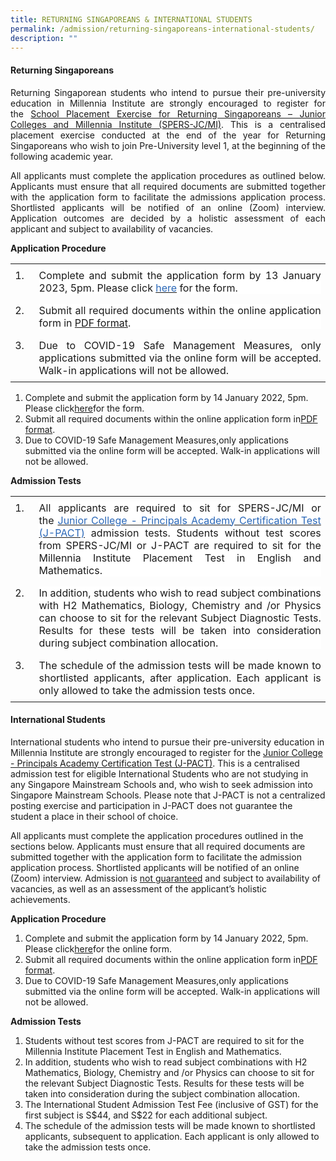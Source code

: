 ```yaml
---
title: RETURNING SINGAPOREANS & INTERNATIONAL STUDENTS
permalink: /admission/returning-singaporeans-international-students/
description: ""
---
```

<h4><strong>Returning Singaporeans</strong></h4>
  
<p style="text-align:justify;">Returning Singaporean students who intend to pursue their pre-university education in Millennia Institute are strongly encouraged to register for the&nbsp;<a href="https://www.moe.gov.sg/returning-singaporeans/post-secondary">School Placement Exercise for Returning Singaporeans – Junior Colleges and Millennia Institute (SPERS-JC/MI)</a>. This is a centralised placement exercise conducted at the end of the year for Returning Singaporeans who wish to join Pre-University level 1, at the beginning of the following academic year.</p>

<p style="text-align:justify;">All applicants must complete the application procedures as outlined below. Applicants must ensure that all required documents are submitted together with the application form to facilitate the admissions application process. Shortlisted applicants will be notified of an online (Zoom) interview. Application outcomes are decided by a holistic assessment of each applicant and subject to availability of vacancies.&nbsp;</p>

<p><strong>Application Procedure</strong></p>

<table style="border-collapse:collapse;border:none;mso-yfti-tbllook:1184;mso-padding-alt:
 0cm 5.4pt 0cm 5.4pt;mso-border-insideh:none;mso-border-insidev:none" cellpadding="0" cellspacing="0" border="0" class="MsoTableGrid"><tbody><tr style="mso-yfti-irow:0;mso-yfti-firstrow:yes"><td style="width:21.05pt;padding:0cm 5.4pt 0cm 5.4pt" valign="top" width="28"><p style="margin-top:6.0pt;margin-right:0cm;margin-bottom:
  6.0pt;margin-left:0cm;text-align:justify;text-justify:inter-ideograph;
  line-height:normal" class="MsoNormal">1.</p></td><td style="width:446.45pt;padding:0cm 5.4pt 0cm 5.4pt" valign="top" width="595"><p style="margin-top:6.0pt;margin-right:0cm;margin-bottom:
  6.0pt;margin-left:0cm;text-align:justify;text-justify:inter-ideograph;
  line-height:normal;background:white" class="MsoNormal">Complete and submit the application form by 13 January 2023, 5pm. Please click&nbsp;<a target="_blank" href="https://go.gov.sg/miadmission2022"><span style="color:#2A67B7">here</span></a>&nbsp;for the form.</p></td></tr><tr style="mso-yfti-irow:1"><td style="width:21.05pt;padding:0cm 5.4pt 0cm 5.4pt" valign="top" width="28"><p style="margin-top:6.0pt;margin-right:0cm;margin-bottom:
  6.0pt;margin-left:0cm;text-align:justify;text-justify:inter-ideograph;
  line-height:normal" class="MsoNormal">2.</p></td><td style="width:446.45pt;padding:0cm 5.4pt 0cm 5.4pt" valign="top" width="595"><p style="margin-top:6.0pt;margin-right:0cm;margin-bottom:
  6.0pt;margin-left:0cm;text-align:justify;text-justify:inter-ideograph;
  line-height:normal;background:white" class="MsoNormal">Submit all required documents within the online application form in&nbsp;<u>PDF format</u>.</p></td></tr><tr style="mso-yfti-irow:2;mso-yfti-lastrow:yes"><td style="width:21.05pt;padding:0cm 5.4pt 0cm 5.4pt" valign="top" width="28"><p style="margin-top:6.0pt;margin-right:0cm;margin-bottom:
  6.0pt;margin-left:0cm;text-align:justify;text-justify:inter-ideograph;
  line-height:normal" class="MsoNormal">3.</p></td><td style="width:446.45pt;padding:0cm 5.4pt 0cm 5.4pt" valign="top" width="595"><p style="margin-top:6.0pt;margin-right:0cm;margin-bottom:
  6.0pt;margin-left:0cm;text-align:justify;text-justify:inter-ideograph;
  line-height:normal" class="MsoNormal">Due to COVID-19 Safe Management Measures,&nbsp;only applications submitted via the online form will be accepted. Walk-in applications will not be allowed.
	</p></td></tr></tbody></table>





<ol>
<li>Complete and submit the application form by 14 January 2022, 5pm. Please click<a href="https://go.gov.sg/miadmission2022">here</a>for the form.</li>
<li>Submit all required documents within the online application form in<u>PDF format</u>.</li>
<li>Due to COVID-19 Safe Management Measures,only applications submitted via the online form will be accepted. Walk-in applications will not be allowed.</li>
</ol>

<p><strong>Admission Tests</strong></p>

<table class="MsoTableGrid" border="0" cellspacing="0" cellpadding="0" style="border-collapse:collapse;border:none;mso-yfti-tbllook:1184;mso-padding-alt:  0cm 5.4pt 0cm 5.4pt;mso-border-insideh:none;mso-border-insidev:none"><tbody><tr style="mso-yfti-irow:0;mso-yfti-firstrow:yes"><td width="28" valign="top" style="width:21.05pt;padding:0cm 5.4pt 0cm 5.4pt"><p class="MsoNormal" style="margin-top:6.0pt;margin-right:0cm;margin-bottom:
  6.0pt;margin-left:0cm;text-align:justify;text-justify:inter-ideograph;
  line-height:normal">1.</p></td>
	<td width="595" valign="top" style="width:446.45pt;padding:0cm 5.4pt 0cm 5.4pt"><p class="MsoNormal" style="margin-top:6.0pt;margin-right:0cm;margin-bottom:   6.0pt;margin-left:0cm;text-align:justify;text-justify:inter-ideograph;
  line-height:normal;background:white">All applicants are required to sit for SPERS-JC/MI or the&nbsp;<a href="https://pact.sg/index.php?option=com_content&amp;view=article&amp;id=58&amp;Itemid=94" target="_blank"><span style="color:#2A67B7">Junior College - Principals Academy Certification Test (J-PACT)</span></a>&nbsp;admission tests. Students without test scores from SPERS-JC/MI or J-PACT are required to sit for the Millennia Institute Placement Test in English and Mathematics.</p></td></tr>
	<tr style="mso-yfti-irow:1"><td width="28" valign="top" style="width:21.05pt;padding:0cm 5.4pt 0cm 5.4pt"><p class="MsoNormal" style="margin-top:6.0pt;margin-right:0cm;margin-bottom:
  6.0pt;margin-left:0cm;text-align:justify;text-justify:inter-ideograph;
  line-height:normal">2.</p></td><td width="595" valign="top" style="width:446.45pt;padding:0cm 5.4pt 0cm 5.4pt"><p class="MsoNormal" style="margin-top:6.0pt;margin-right:0cm;margin-bottom:
  6.0pt;margin-left:0cm;text-align:justify;text-justify:inter-ideograph;
  line-height:normal;background:white">In addition, students who wish to read subject combinations with H2 Mathematics, Biology, Chemistry and /or Physics can choose to sit for the relevant Subject Diagnostic Tests. Results for these tests will be taken into consideration during subject combination allocation.</p></td></tr><tr style="mso-yfti-irow:2;mso-yfti-lastrow:yes"><td width="28" valign="top" style="width:21.05pt;padding:0cm 5.4pt 0cm 5.4pt"><p class="MsoNormal" style="margin-top:6.0pt;margin-right:0cm;margin-bottom:
  6.0pt;margin-left:0cm;text-align:justify;text-justify:inter-ideograph;
  line-height:normal">3.</p></td><td width="595" valign="top" style="width:446.45pt;padding:0cm 5.4pt 0cm 5.4pt"><p class="MsoNormal" style="margin-top:6.0pt;margin-right:0cm;margin-bottom:
  6.0pt;margin-left:0cm;text-align:justify;text-justify:inter-ideograph;
  line-height:normal">The schedule of the admission tests will be made known to shortlisted applicants, after application. Each applicant is only allowed to take the admission tests once.</p></td></tr></tbody></table>


<h4><strong>International Students</strong></h4>
<p>International students who intend to pursue their pre-university education in Millennia Institute are strongly encouraged to register for the&nbsp;<a href="https://pact.sg/index.php?option=com_content&amp;view=article&amp;id=58&amp;Itemid=94">Junior College - Principals Academy Certification Test (J-PACT)</a>. This is a centralised admission test for eligible International Students who are not studying in any Singapore Mainstream Schools and, who wish to seek admission into Singapore Mainstream Schools. Please note that J-PACT is not a centralized posting exercise and participation in J-PACT does not guarantee the student a place in their school of choice.</p>
<p>All applicants must complete the application procedures outlined in the sections below. Applicants must ensure that all required documents are submitted together with the application form to facilitate the admission application process. Shortlisted applicants will be notified of an online (Zoom) interview. Admission is&nbsp;<u>not guaranteed</u>&nbsp;and subject to availability of vacancies, as well as an assessment of the applicant’s holistic achievements.&nbsp;</p>
<p><strong>Application Procedure</strong></p>
<ol>
<li>Complete and submit the application form by 14 January 2022, 5pm. Please click<a href="https://go.gov.sg/miadmission2022">here</a>for the online form.</li>
<li>Submit all required documents within the online application form in<u>PDF format</u>.</li>
<li>Due to COVID-19 Safe Management Measures,only applications submitted via the online form will be accepted. Walk-in applications will not be allowed.</li>
</ol>
<p><strong>Admission Tests</strong></p>
<ol>
<li>Students without test scores from J-PACT are required to sit for the Millennia Institute Placement Test in English and Mathematics.</li>
<li>In addition, students who wish to read subject combinations with H2 Mathematics, Biology, Chemistry and /or Physics can choose to sit for the relevant Subject Diagnostic Tests. Results for these tests will be taken into consideration during the subject combination allocation.</li>
<li>The International Student Admission Test Fee (inclusive of GST) for the first subject is S$44, and S$22 for each additional subject.</li>
<li>The schedule of the admission tests will be made known to shortlisted applicants, subsequent to application. Each applicant is only allowed to take the admission tests once.</li>
</ol>